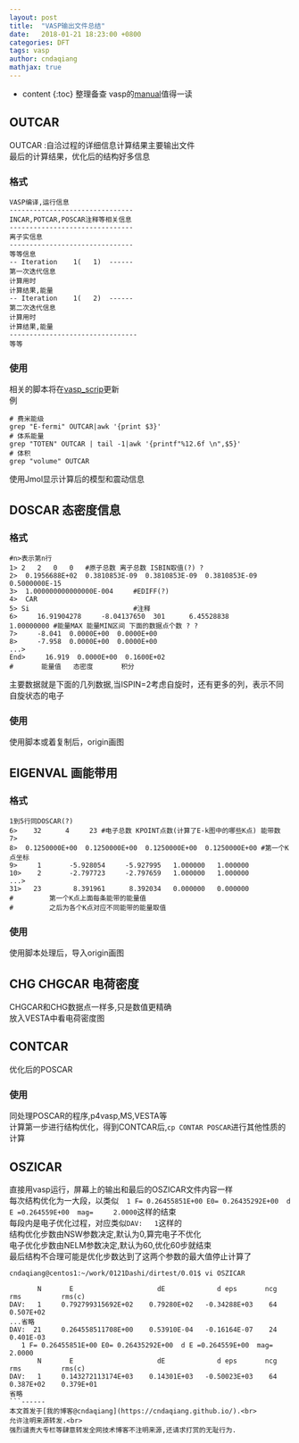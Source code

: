 ```yaml
---
layout: post
title:  "VASP输出文件总结"
date:   2018-01-21 18:23:00 +0800
categories: DFT
tags: vasp
author: cndaqiang
mathjax: true
---
```

* content
{:toc}
整理备查
vasp的[manual](http://cms.mpi.univie.ac.at/vasp/vasp/vasp.html)值得一读




## OUTCAR
OUTCAR :自洽过程的详细信息计算结果主要输出文件<br>
最后的计算结果，优化后的结构好多信息
### 格式
```
VASP编译,运行信息
-------------------------------
INCAR,POTCAR,POSCAR注释等相关信息
-------------------------------
离子实信息
-------------------------------
等等信息
-- Iteration    1(   1)  ------
第一次迭代信息
计算用时
计算结果,能量
-- Iteration    1(   2)  ------
第二次迭代信息
计算用时
计算结果,能量
--------------------------------
等等
```
### 使用
相关的脚本将在[vasp_scrip](https://github.com/cndaqiang/vasp_scrip)更新
<br>例
```
# 费米能级
grep "E-fermi" OUTCAR|awk '{print $3}'
# 体系能量
grep "TOTEN" OUTCAR | tail -1|awk '{printf"%12.6f \n",$5}'
# 体积
grep "volume" OUTCAR
```
使用Jmol显示计算后的模型和震动信息
## DOSCAR 态密度信息
### 格式
```
#n>表示第n行
1> 2   2   0   0   #原子总数 离子总数 ISBIN取值(?) ?
2>  0.1956688E+02  0.3810853E-09  0.3810853E-09  0.3810853E-09  0.5000000E-15
3>  1.000000000000000E-004     #EDIFF(?)
4>  CAR 
5> Si                          #注释    
6>     16.91904278     -8.04137650  301      6.45528838      1.00000000 #能量MAX 能量MIN区间 下面的数据点个数 ? ?
7>     -8.041  0.0000E+00  0.0000E+00
8>     -7.958  0.0000E+00  0.0000E+00
...>
End>     16.919  0.0000E+00  0.1600E+02
#       能量值   态密度       积分
```
主要数据就是下面的几列数据,当ISPIN=2考虑自旋时，还有更多的列，表示不同自旋状态的电子
### 使用
使用脚本或着复制后，origin画图
## EIGENVAL 画能带用
### 格式
```
1到5行同DOSCAR(?)
6>    32      4     23 #电子总数 KPOINT点数(计算了E-k图中的哪些K点) 能带数
7> 
8>  0.1250000E+00  0.1250000E+00  0.1250000E+00  0.1250000E+00 #第一个K点坐标
9>     1       -5.928054     -5.927995   1.000000   1.000000
10>    2       -2.797723     -2.797659   1.000000   1.000000
...>
31>   23        8.391961      8.392034   0.000000   0.000000
#         第一个K点上面每条能带的能量值
#         之后为各个K点对应不同能带的能量取值
```
### 使用
使用脚本处理后，导入origin画图
## CHG CHGCAR 电荷密度
CHGCAR和CHG数据点一样多,只是数值更精确<br>
放入VESTA中看电荷密度图

## CONTCAR
优化后的POSCAR<br>
### 使用
同处理POSCAR的程序,p4vasp,MS,VESTA等<br>
计算第一步进行结构优化，得到CONTCAR后,`cp CONTAR POSCAR`进行其他性质的计算

## OSZICAR
直接用vasp运行，屏幕上的输出和最后的OSZICAR文件内容一样<br>
每次结构优化为一大段，以类似`  1 F= 0.26455851E+00 E0= 0.26435292E+00  d E =0.264559E+00  mag=     2.0000`这样的结束<br>
每段内是电子优化过程，对应类似`DAV:   1`这样的<br>
结构优化步数由NSW参数决定,默认为0,算完电子不优化<br>
电子优化步数由NELM参数决定,默认为60,优化60步就结束<br>
最后结构不合理可能是优化步数达到了这两个参数的最大值停止计算了
```
cndaqiang@centos1:~/work/0121Dashi/dirtest/0.01$ vi OSZICAR 

       N       E                     dE             d eps       ncg     rms          rms(c)
DAV:   1     0.792799315692E+02    0.79280E+02   -0.34288E+03    64   0.507E+02
...省略
DAV:  21     0.264558511708E+00    0.53910E-04   -0.16164E-07    24   0.401E-03
   1 F= 0.26455851E+00 E0= 0.26435292E+00  d E =0.264559E+00  mag=     2.0000
       N       E                     dE             d eps       ncg     rms          rms(c)
DAV:   1     0.143272113174E+03    0.14301E+03   -0.50023E+03    64   0.387E+02    0.379E+01
省略
```------
本文首发于[我的博客@cndaqiang](https://cndaqiang.github.io/).<br>
允许注明来源转发.<br>
强烈谴责大专栏等肆意转发全网技术博客不注明来源,还请求打赏的无耻行为.
